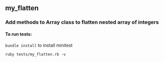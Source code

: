 ## my_flatten

### Add methods to Array class to flatten nested array of integers
  
#### To run tests:
  
`bundle install` to install minitest

`ruby tests/my_flatten.rb -v`
